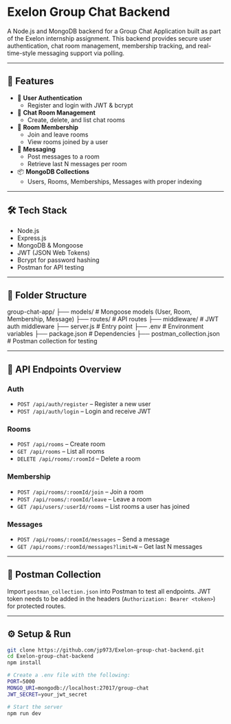# Exelon Group Chat Backend

A Node.js and MongoDB backend for a Group Chat Application built as part of the Exelon internship assignment. This backend provides secure user authentication, chat room management, membership tracking, and real-time-style messaging support via polling.

---

## 🚀 Features

- 🔐 **User Authentication**
  - Register and login with JWT & bcrypt
- 💬 **Chat Room Management**
  - Create, delete, and list chat rooms
- 👥 **Room Membership**
  - Join and leave rooms
  - View rooms joined by a user
- 📩 **Messaging**
  - Post messages to a room
  - Retrieve last N messages per room
- 📦 **MongoDB Collections**
  - Users, Rooms, Memberships, Messages with proper indexing

---

## 🛠️ Tech Stack

- Node.js
- Express.js
- MongoDB & Mongoose
- JWT (JSON Web Tokens)
- Bcrypt for password hashing
- Postman for API testing

---

## 📁 Folder Structure
group-chat-app/
├── models/ # Mongoose models (User, Room, Membership, Message)
├── routes/ # API routes
├── middleware/ # JWT auth middleware
├── server.js # Entry point
├── .env # Environment variables
├── package.json # Dependencies
├── postman_collection.json # Postman collection for testing



---

## 🔑 API Endpoints Overview

### Auth
- `POST /api/auth/register` – Register a new user
- `POST /api/auth/login` – Login and receive JWT

### Rooms
- `POST /api/rooms` – Create room
- `GET /api/rooms` – List all rooms
- `DELETE /api/rooms/:roomId` – Delete a room

### Membership
- `POST /api/rooms/:roomId/join` – Join a room
- `POST /api/rooms/:roomId/leave` – Leave a room
- `GET /api/users/:userId/rooms` – List rooms a user has joined

### Messages
- `POST /api/rooms/:roomId/messages` – Send a message
- `GET /api/rooms/:roomId/messages?limit=N` – Get last N messages

---

## 🧪 Postman Collection

Import `postman_collection.json` into Postman to test all endpoints. JWT token needs to be added in the headers (`Authorization: Bearer <token>`) for protected routes.

---

## ⚙️ Setup & Run

```bash
git clone https://github.com/jp973/Exelon-group-chat-backend.git
cd Exelon-group-chat-backend
npm install

# Create a .env file with the following:
PORT=5000
MONGO_URI=mongodb://localhost:27017/group-chat
JWT_SECRET=your_jwt_secret

# Start the server
npm run dev


